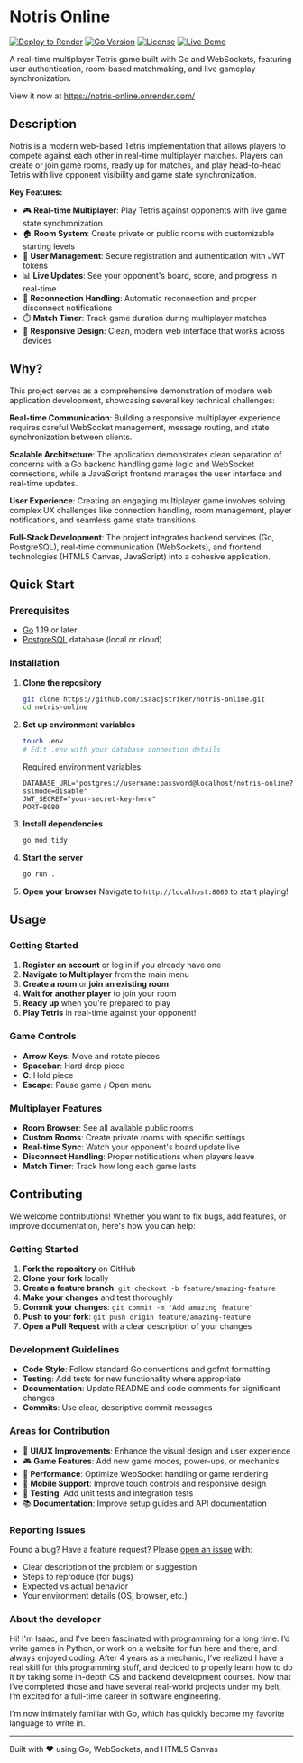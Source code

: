 # Notris Online

[![Deploy to Render](https://github.com/isaacjstriker/devware/actions/workflows/deploy.yml/badge.svg)](https://github.com/isaacjstriker/devware/actions/workflows/deploy.yml)
[![Go Version](https://img.shields.io/badge/Go-1.21+-00ADD8?style=flat&logo=go)](https://golang.org/)
[![License](https://img.shields.io/badge/license-MIT-blue.svg)](LICENSE)
[![Live Demo](https://img.shields.io/badge/demo-live-brightgreen)](https://notris-online.onrender.com/)

A real-time multiplayer Tetris game built with Go and WebSockets, featuring user authentication, room-based matchmaking, and live gameplay synchronization.

View it now at https://notris-online.onrender.com/

## Description

Notris is a modern web-based Tetris implementation that allows players to compete against each other in real-time multiplayer matches. Players can create or join game rooms, ready up for matches, and play head-to-head Tetris with live opponent visibility and game state synchronization.

**Key Features:**
- 🎮 **Real-time Multiplayer**: Play Tetris against opponents with live game state synchronization
- 🏠 **Room System**: Create private or public rooms with customizable starting levels
- 👥 **User Management**: Secure registration and authentication with JWT tokens
- 📊 **Live Updates**: See your opponent's board, score, and progress in real-time
- 🔄 **Reconnection Handling**: Automatic reconnection and proper disconnect notifications
- ⏱️ **Match Timer**: Track game duration during multiplayer matches
- 🎯 **Responsive Design**: Clean, modern web interface that works across devices

## Why?

This project serves as a comprehensive demonstration of modern web application development, showcasing several key technical challenges:

**Real-time Communication**: Building a responsive multiplayer experience requires careful WebSocket management, message routing, and state synchronization between clients.

**Scalable Architecture**: The application demonstrates clean separation of concerns with a Go backend handling game logic and WebSocket connections, while a JavaScript frontend manages the user interface and real-time updates.

**User Experience**: Creating an engaging multiplayer game involves solving complex UX challenges like connection handling, room management, player notifications, and seamless game state transitions.

**Full-Stack Development**: The project integrates backend services (Go, PostgreSQL), real-time communication (WebSockets), and frontend technologies (HTML5 Canvas, JavaScript) into a cohesive application.

## Quick Start

### Prerequisites

- [Go](https://go.dev/doc/install) 1.19 or later
- [PostgreSQL](https://www.postgresql.org/download/) database (local or cloud)

### Installation

1. **Clone the repository**
   ```bash
   git clone https://github.com/isaacjstriker/notris-online.git
   cd notris-online
   ```

2. **Set up environment variables**
   ```bash
   touch .env
   # Edit .env with your database connection details
   ```
   
   Required environment variables:
   ```env
   DATABASE_URL="postgres://username:password@localhost/notris-online?sslmode=disable"
   JWT_SECRET="your-secret-key-here"
   PORT=8080
   ```

3. **Install dependencies**
   ```bash
   go mod tidy
   ```

4. **Start the server**
   ```bash
   go run .
   ```

5. **Open your browser**
   Navigate to `http://localhost:8080` to start playing!

## Usage

### Getting Started
1. **Register an account** or log in if you already have one
2. **Navigate to Multiplayer** from the main menu
3. **Create a room** or **join an existing room**
4. **Wait for another player** to join your room
5. **Ready up** when you're prepared to play
6. **Play Tetris** in real-time against your opponent!

### Game Controls
- **Arrow Keys**: Move and rotate pieces
- **Spacebar**: Hard drop piece
- **C**: Hold piece
- **Escape**: Pause game / Open menu

### Multiplayer Features
- **Room Browser**: See all available public rooms
- **Custom Rooms**: Create private rooms with specific settings
- **Real-time Sync**: Watch your opponent's board update live
- **Disconnect Handling**: Proper notifications when players leave
- **Match Timer**: Track how long each game lasts

## Contributing

We welcome contributions! Whether you want to fix bugs, add features, or improve documentation, here's how you can help:

### Getting Started
1. **Fork the repository** on GitHub
2. **Clone your fork** locally
3. **Create a feature branch**: `git checkout -b feature/amazing-feature`
4. **Make your changes** and test thoroughly
5. **Commit your changes**: `git commit -m "Add amazing feature"`
6. **Push to your fork**: `git push origin feature/amazing-feature`
7. **Open a Pull Request** with a clear description of your changes

### Development Guidelines
- **Code Style**: Follow standard Go conventions and gofmt formatting
- **Testing**: Add tests for new functionality where appropriate
- **Documentation**: Update README and code comments for significant changes
- **Commits**: Use clear, descriptive commit messages

### Areas for Contribution
- 🎨 **UI/UX Improvements**: Enhance the visual design and user experience
- 🎮 **Game Features**: Add new game modes, power-ups, or mechanics
- 🔧 **Performance**: Optimize WebSocket handling or game rendering
- 📱 **Mobile Support**: Improve touch controls and responsive design
- 🧪 **Testing**: Add unit tests and integration tests
- 📚 **Documentation**: Improve setup guides and API documentation

### Reporting Issues
Found a bug? Have a feature request? Please [open an issue](https://github.com/isaacjstriker/notris-online/issues) with:
- Clear description of the problem or suggestion
- Steps to reproduce (for bugs)
- Expected vs actual behavior
- Your environment details (OS, browser, etc.)

### About the developer
Hi! I'm Isaac, and I've been fascinated with programming for a long time. I’d write games in Python, or work on a website for fun here and there, and always enjoyed coding. After 4 years as a mechanic, I’ve realized I have a real skill for this programming stuff, and decided to properly learn how to do it by taking some in-depth CS and backend development courses. Now that I’ve completed those and have several real-world projects under my belt, I’m excited for a full-time career in software engineering.

I'm now intimately familiar with Go, which has quickly become my favorite language to write in.

---

Built with ❤️ using Go, WebSockets, and HTML5 Canvas
